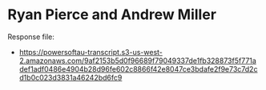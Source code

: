 # Ryan Pierce and Andrew Miller

Response file:

* https://powersoftau-transcript.s3-us-west-2.amazonaws.com/9af2153b5d0f96689f79049337de1fb328873f5f771adef1adf0486e4904b28d96fe602c8866f42e8047ce3bdafe2f9e73c7d2cd1b0c023d3831a46242bd6fc9
